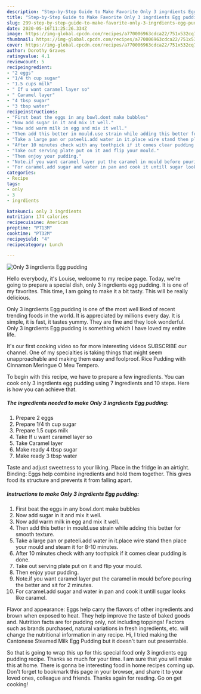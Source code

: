 ```yaml
---
description: "Step-by-Step Guide to Make Favorite Only 3 ingrdients Egg pudding"
title: "Step-by-Step Guide to Make Favorite Only 3 ingrdients Egg pudding"
slug: 299-step-by-step-guide-to-make-favorite-only-3-ingrdients-egg-pudding
date: 2020-05-16T11:25:26.334Z
image: https://img-global.cpcdn.com/recipes/a770006963cdca22/751x532cq70/only-3-ingrdients-egg-pudding-recipe-main-photo.jpg
thumbnail: https://img-global.cpcdn.com/recipes/a770006963cdca22/751x532cq70/only-3-ingrdients-egg-pudding-recipe-main-photo.jpg
cover: https://img-global.cpcdn.com/recipes/a770006963cdca22/751x532cq70/only-3-ingrdients-egg-pudding-recipe-main-photo.jpg
author: Dorothy Graves
ratingvalue: 4.1
reviewcount: 5
recipeingredient:
- "2 eggs"
- "1/4 th cup sugar"
- "1.5 cups milk"
- " If u want caramel layer so"
- " Caramel layer"
- "4 tbsp sugar"
- "3 tbsp water"
recipeinstructions:
- "First beat the eggs in any bowl.dont make bubbles"
- "Now add sugar in it and mix it well."
- "Now add warm milk in egg and mix it well."
- "Then add this better in mould.use strain while adding this better for smooth texture."
- "Take a large pan or pateeli.add water in it.place wire stand then place your mould and steam it for 8-10 minutes."
- "After 10 minutes check with any toothpick if it comes clear pudding is done."
- "Take out serving plate put on it and flip your mould."
- "Then enjoy your pudding."
- "Note.if you want caramel layer put the caramel in mould before pouring the better and sit for 2 minutes."
- "For caramel.add sugar and water in pan and cook it untill sugar looks like caramel."
categories:
- Recipe
tags:
- only
- 3
- ingrdients

katakunci: only 3 ingrdients 
nutrition: 174 calories
recipecuisine: American
preptime: "PT13M"
cooktime: "PT32M"
recipeyield: "4"
recipecategory: Lunch

---
```



![Only 3 ingrdients Egg pudding](https://img-global.cpcdn.com/recipes/a770006963cdca22/751x532cq70/only-3-ingrdients-egg-pudding-recipe-main-photo.jpg)

Hello everybody, it's Louise, welcome to my recipe page. Today, we're going to prepare a special dish, only 3 ingrdients egg pudding. It is one of my favorites. This time, I am going to make it a bit tasty. This will be really delicious.

Only 3 ingrdients Egg pudding is one of the most well liked of recent trending foods in the world. It is appreciated by millions every day. It is simple, it is fast, it tastes yummy. They are fine and they look wonderful. Only 3 ingrdients Egg pudding is something which I have loved my entire life.

It&#39;s our first cooking video so for more interesting videos SUBSCRIBE our channel. One of my specialties is taking things that might seem unapproachable and making them easy and foolproof. Rice Pudding with Cinnamon Meringue O Meu Tempero.


To begin with this recipe, we have to prepare a few ingredients. You can cook only 3 ingrdients egg pudding using 7 ingredients and 10 steps. Here is how you can achieve that.

<!--inarticleads1-->

##### The ingredients needed to make Only 3 ingrdients Egg pudding:

1. Prepare 2 eggs
1. Prepare 1/4 th cup sugar
1. Prepare 1.5 cups milk
1. Take  If u want caramel layer so
1. Take  Caramel layer
1. Make ready 4 tbsp sugar
1. Make ready 3 tbsp water


Taste and adjust sweetness to your liking. Place in the fridge in an airtight. Binding: Eggs help combine ingredients and hold them together. This gives food its structure and prevents it from falling apart. 

<!--inarticleads2-->

##### Instructions to make Only 3 ingrdients Egg pudding:

1. First beat the eggs in any bowl.dont make bubbles
1. Now add sugar in it and mix it well.
1. Now add warm milk in egg and mix it well.
1. Then add this better in mould.use strain while adding this better for smooth texture.
1. Take a large pan or pateeli.add water in it.place wire stand then place your mould and steam it for 8-10 minutes.
1. After 10 minutes check with any toothpick if it comes clear pudding is done.
1. Take out serving plate put on it and flip your mould.
1. Then enjoy your pudding.
1. Note.if you want caramel layer put the caramel in mould before pouring the better and sit for 2 minutes.
1. For caramel.add sugar and water in pan and cook it untill sugar looks like caramel.


Flavor and appearance: Eggs help carry the flavors of other ingredients and brown when exposed to heat. They help improve the taste of baked goods and. Nutrition facts are for pudding only, not including toppings! Factors such as brands purchased, natural variations in fresh ingredients, etc. will change the nutritional information in any recipe. Hi, I tried making the Cantonese Steamed Milk Egg Pudding but it doesn&#39;t turn out presentable. 

So that is going to wrap this up for this special food only 3 ingrdients egg pudding recipe. Thanks so much for your time. I am sure that you will make this at home. There is gonna be interesting food in home recipes coming up. Don't forget to bookmark this page in your browser, and share it to your loved ones, colleague and friends. Thanks again for reading. Go on get cooking!
